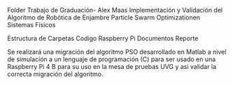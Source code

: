 Folder Trabajo de Graduación- Alex Maas
Implementación y Validación del Algoritmo de Robótica de Enjambre Particle Swarm Optimizationen Sistemas Físicos


Estructura de Carpetas
	Codigo
	Raspberry Pi
	Documentos
	Reporte

Se realizará una migración del algoritmo PSO desarrollado en Matlab a nivel de simulación a un lenguaje de programación (C) para ser usado en una Raspberry Pi 4 B para su uso en la mesa de pruebas UVG y asi validar la correcta migración del algoritmo. 